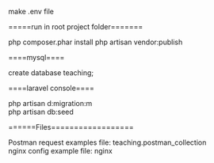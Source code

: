 make .env file

=====run in root project folder======= 

php composer.phar install
php artisan vendor:publish

====mysql====

create database teaching;

====laravel console====

php artisan d:migration:m    
php artisan db:seed

======Files==================

Postman request examples file: teaching.postman_collection  
nginx config example file: nginx


